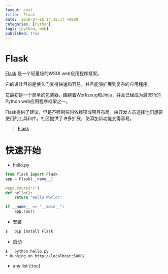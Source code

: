 ```yaml
---
layout: post
title:  Flask
date:  2018-07-16 14:38:17 +0800
categories: [Python]
tags: [python, web]
published: true
---
```


# Flask

[Flask](https://github.com/pallets/flask) 是一个轻量级的WSGI web应用程序框架。

它的设计目的是使入门变得快速和容易，并且能够扩展到复杂的应用程序。

它最初是一个简单的包装器，围绕着Werkzeug和Jinja，并且已经成为最流行的Python web应用程序框架之一。

Flask提供了建议，但是不强制任何依赖项或项目布局。由开发人员选择他们想要使用的工具和库。社区提供了许多扩展，使添加新功能变得容易。

> [Flask](https://www.palletsprojects.com/p/flask/)

# 快速开始

- hello.py

```py
from flask import Flask
app = Flask(__name__)

@app.route("/")
def hello():
    return "Hello World!"

if __name__ == "__main__":
    app.run()
```

- 安装

```sh
$   pip install Flask
```

- 启动

```sh
$   python hello.py
* Running on http://localhost:5000/
```



* any list
{:toc}